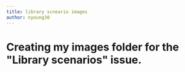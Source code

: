 ```yaml
---
title: library scneario images
author: nyoung30
---
```

# Creating my images folder for the "Library scenarios" issue.
